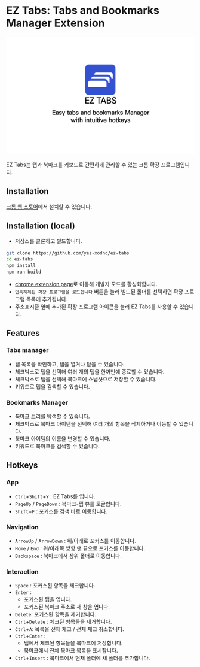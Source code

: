# EZ Tabs: Tabs and Bookmarks Manager Extension

![header](./README.assets/header.png)

EZ Tabs는 탭과 북마크를 키보드로 간편하게 관리할 수 있는 크롬 확장 프로그램입니다. 

## Installation

[크롬 웹 스토어](https://chrome.google.com/webstore/detail/ez-tabs-tabs-bookmarks-ma/pefabcpjihpcagbcdcjpedppcfmmlonh/related?hl=ko)에서 설치할 수 있습니다.

## Installation (local)

- 저장소를 클론하고 빌드합니다.

``` bash
git clone https://github.com/yes-xodnd/ez-tabs
cd ez-tabs
npm install
npm run build
```

- [chrome extension page](chrome://extensions)로 이동해 개발자 모드를 활성화합니다.
- `압축해제된 확장 프로그램을 로드합니다` 버튼을 눌러 빌드된 폴더를 선택하면 확장 프로그램 목록에 추가됩니다.
- 주소표시줄 옆에 추가된 확장 프로그램 아이콘을 눌러 EZ Tabs를 사용할 수 있습니다.

## Features

### Tabs manager

- 탭 목록을 확인하고, 탭을 열거나 닫을 수 있습니다.
- 체크박스로 탭을 선택해 여러 개의 탭을 한꺼번에 종료할 수 있습니다.
- 체크박스로 탭을 선택해 북마크에 스냅샷으로 저장할 수 있습니다.
- 키워드로 탭을 검색할 수 있습니다.

### Bookmarks Manager

- 북마크 트리를 탐색할 수 있습니다.
- 체크박스로 북마크 아이템을 선택해 여러 개의 항목을 삭제하거나 이동할 수 있습니다.
- 북마크 아이템의 이름을 변경할 수 있습니다.
- 키워드로 북마크를 검색할 수 있습니다.

## Hotkeys

### App

- `Ctrl`+`Shift`+`Y` : EZ Tabs를 엽니다.
- `PageUp` / `PageDown` : 북마크-탭 뷰를 토글합니다.
- `Shift`+`F` : 포커스를 검색 바로 이동합니다.

### Navigation

- `ArrowUp` / `ArrowDown` : 위/아래로 포커스를 이동합니다.
- `Home` / `End` : 위/아래쪽 방향 맨 끝으로 포커스를 이동합니다.
- `Backspace` : 북마크에서 상위 폴더로 이동합니다.

### Interaction

- `Space` : 포커스된 항목을 체크합니다.
- `Enter` :
  - 포커스된 탭을 엽니다.
  - 포커스된 북마크 주소로 새 창을 엽니다.
- `Delete`: 포커스된 항목을 제거합니다.
- `Ctrl`+`Delete` : 체크된 항목들을 제거합니다.
- `Ctrl`+`A`: 목록을 전체 체크 / 전체 체크 취소합니다.
- `Ctrl`+`Enter` : 
  - 탭에서 체크된 항목들을 북마크에 저장합니다.
  - 북마크에서 전체 북마크 목록을 표시합니다.
- `Ctrl`+`Insert` :  북마크에서 현재 폴더에 새 폴더를 추가합니다.


